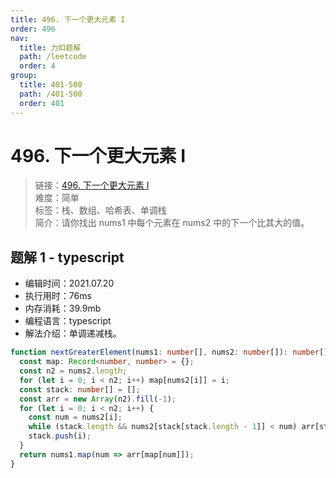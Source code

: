 ```yaml
---
title: 496. 下一个更大元素 I
order: 496
nav:
  title: 力扣题解
  path: /leetcode
  order: 4
group:
  title: 401-500
  path: /401-500
  order: 401
---
```


# 496. 下一个更大元素 I

> 链接：[496. 下一个更大元素 I](https://leetcode-cn.com/problems/next-greater-element-i/)  
> 难度：简单  
> 标签：栈、数组、哈希表、单调栈  
> 简介：请你找出 nums1 中每个元素在 nums2 中的下一个比其大的值。

## 题解 1 - typescript

- 编辑时间：2021.07.20
- 执行用时：76ms
- 内存消耗：39.9mb
- 编程语言：typescript
- 解法介绍：单调递减栈。

```typescript
function nextGreaterElement(nums1: number[], nums2: number[]): number[] {
  const map: Record<number, number> = {};
  const n2 = nums2.length;
  for (let i = 0; i < n2; i++) map[nums2[i]] = i;
  const stack: number[] = [];
  const arr = new Array(n2).fill(-1);
  for (let i = 0; i < n2; i++) {
    const num = nums2[i];
    while (stack.length && nums2[stack[stack.length - 1]] < num) arr[stack.pop()!] = num;
    stack.push(i);
  }
  return nums1.map(num => arr[map[num]]);
}
```
